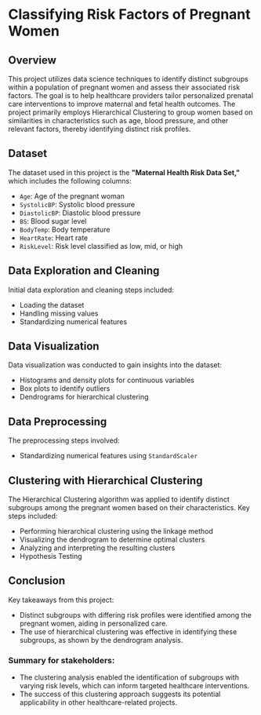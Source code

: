 # Classifying Risk Factors of Pregnant Women

## Overview
This project utilizes data science techniques to identify distinct subgroups within a population of pregnant women and assess their associated risk factors. The goal is to help healthcare providers tailor personalized prenatal care interventions to improve maternal and fetal health outcomes. The project primarily employs Hierarchical Clustering to group women based on similarities in characteristics such as age, blood pressure, and other relevant factors, thereby identifying distinct risk profiles.

## Dataset
The dataset used in this project is the **"Maternal Health Risk Data Set,"** which includes the following columns:
- `Age`: Age of the pregnant woman
- `SystolicBP`: Systolic blood pressure
- `DiastolicBP`: Diastolic blood pressure
- `BS`: Blood sugar level
- `BodyTemp`: Body temperature
- `HeartRate`: Heart rate
- `RiskLevel`: Risk level classified as low, mid, or high

## Data Exploration and Cleaning
Initial data exploration and cleaning steps included:
- Loading the dataset
- Handling missing values
- Standardizing numerical features

## Data Visualization
Data visualization was conducted to gain insights into the dataset:
- Histograms and density plots for continuous variables
- Box plots to identify outliers
- Dendrograms for hierarchical clustering

## Data Preprocessing
The preprocessing steps involved:
- Standardizing numerical features using `StandardScaler`

## Clustering with Hierarchical Clustering
The Hierarchical Clustering algorithm was applied to identify distinct subgroups among the pregnant women based on their characteristics. Key steps included:
- Performing hierarchical clustering using the linkage method
- Visualizing the dendrogram to determine optimal clusters
- Analyzing and interpreting the resulting clusters
- Hypothesis Testing

## Conclusion
Key takeaways from this project:
- Distinct subgroups with differing risk profiles were identified among the pregnant women, aiding in personalized care.
- The use of hierarchical clustering was effective in identifying these subgroups, as shown by the dendrogram analysis.

### Summary for stakeholders:
- The clustering analysis enabled the identification of subgroups with varying risk levels, which can inform targeted healthcare interventions.
- The success of this clustering approach suggests its potential applicability in other healthcare-related projects.

